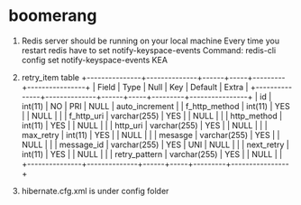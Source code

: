 # boomerang

1. Redis server should be running on your local machine
   Every time you restart redis have to set notify-keyspace-events
   Command: redis-cli config set notify-keyspace-events KEA
   
2. retry_item table
   +---------------+--------------+------+-----+---------+----------------+
   | Field         | Type         | Null | Key | Default | Extra          |
   +---------------+--------------+------+-----+---------+----------------+
   | id            | int(11)      | NO   | PRI | NULL    | auto_increment |
   | f_http_method | int(11)      | YES  |     | NULL    |                |
   | f_http_uri    | varchar(255) | YES  |     | NULL    |                |
   | http_method   | int(11)      | YES  |     | NULL    |                |
   | http_uri      | varchar(255) | YES  |     | NULL    |                |
   | max_retry     | int(11)      | YES  |     | NULL    |                |
   | mesasge       | varchar(255) | YES  |     | NULL    |                |
   | message_id    | varchar(255) | YES  | UNI | NULL    |                |
   | next_retry    | int(11)      | YES  |     | NULL    |                |
   | retry_pattern | varchar(255) | YES  |     | NULL    |                |
   +---------------+--------------+------+-----+---------+----------------+
   
3. hibernate.cfg.xml is under config folder
   
